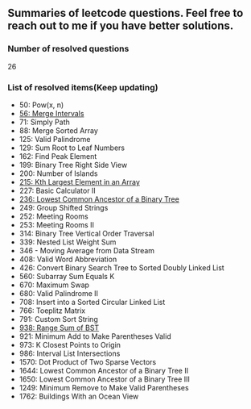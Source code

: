 ## Summaries of leetcode questions. Feel free to reach out to me if you have better solutions.

### Number of resolved questions

26

### List of resolved items(Keep updating)

- 50: Pow(x, n)
- [56: Merge Intervals](https://github.com/yimingdeveloper/leetcode/blob/main/5x/56-Merge%20Intervals.md)
- 71: Simply Path
- 88: Merge Sorted Array
- 125: Valid Palindrome
- 129: Sum Root to Leaf Numbers
- 162: Find Peak Element
- 199: Binary Tree Right Side View
- 200: Number of Islands
- [215: Kth Largest Element in an Array](https://github.com/yimingdeveloper/leetcode/blob/main/21x/215-Kth%20Largest%20Element%20in%20an%20Array.md)
- 227: Basic Calculator II
- [236: Lowest Common Ancestor of a Binary Tree](https://github.com/yimingdeveloper/leetcode/blob/main/23x/236-Lowest%20Common%20Ancestor%20of%20a%20Binary%20Tree.md)
- 249: Group Shifted Strings
- 252: Meeting Rooms
- 253: Meeting Rooms II
- 314: Binary Tree Vertical Order Traversal
- 339: Nested List Weight Sum
- 346 - Moving Average from Data Stream
- 408: Valid Word Abbreviation
- 426: Convert Binary Search Tree to Sorted Doubly Linked List
- 560: Subarray Sum Equals K
- 670: Maximum Swap
- 680: Valid Palindrome II
- 708: Insert into a Sorted Circular Linked List
- 766: Toeplitz Matrix
- 791: Custom Sort String
- [938: Range Sum of BST](https://github.com/yimingdeveloper/leetcode/blob/main/93x/938-Range%20Sum%20of%20BST)
- 921: Minimum Add to Make Parentheses Valid
- 973: K Closest Points to Origin
- 986: Interval List Intersections
- 1570: Dot Product of Two Sparse Vectors
- 1644: Lowest Common Ancestor of a Binary Tree II
- 1650: Lowest Common Ancestor of a Binary Tree III
- 1249: Minimum Remove to Make Valid Parentheses
- 1762: Buildings With an Ocean View
